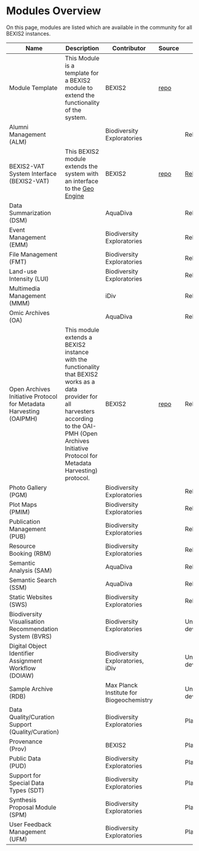 # Modules Overview

On this page, modules are listed which are available in the community for all BEXIS2 instances.

| Name | Description | Contributor | Source | Status |   |
| --- | --- | --- | --- | --- | --- |
| Module Template | This Module is a template for a BEXIS2 module to extend the functionality of the system. | BEXIS2 | [repo](https://github.com/BEXIS2/ModuleTemplate) |   |   |
| Alumni Management (ALM) |   | Biodiversity Exploratories |   | Release |   |
| BEXIS2-VAT System Interface (BEXIS2-VAT) | This BEXIS2 module extends the system with an interface to the [Geo Engine](https://www.geoengine.de/en/start/) | BEXIS2 | [repo](https://github.com/BEXIS2/VAT-Module) | [Release](https://github.com/BEXIS2/VAT-Module/releases/tag/1.0) |   |
| Data Summarization (DSM) |   | AquaDiva |   | Release |   |
| Event Management (EMM) |   | Biodiversity Exploratories |   | Release |   |
| File Management (FMT) |   | Biodiversity Exploratories |   | Release |   |
| Land-use Intensity (LUI) |   | Biodiversity Exploratories |   | Release |   |
| Multimedia Management (MMM) |   | iDiv |   | Release |   |
| Omic Archives (OA) |   | AquaDiva |   | Release |   |
| Open Archives Initiative Protocol for Metadata Harvesting  (OAIPMH) | This module extends a BEXIS2 instance with the functionality that BEXIS2 works as a data provider for all harvesters according to the OAI-PMH (Open Archives Initiative Protocol for Metadata Harvesting) protocol. | BEXIS2 | [repo](https://github.com/BEXIS2/OAI-PMH-Module/tree/2.13) | Release |   |
| Photo Gallery (PGM) |   | Biodiversity Exploratories |   | Release |   |
| Plot Maps (PMIM) |   | Biodiversity Exploratories |   | Release |   |
| Publication Management (PUB) |   | Biodiversity Exploratories |   | Release |   |
| Resource Booking (RBM) |   | Biodiversity Exploratories |   | Release |   |
| Semantic Analysis (SAM) |   | AquaDiva |   | Release |   |
| Semantic Search (SSM) |   | AquaDiva |   | Release |   |
| Static Websites (SWS) |   | Biodiversity Exploratories |   | Release |   |
| Biodiversity Visualisation Recommendation System (BVRS) |   | Biodiversity Exploratories |   | Under development |   |
| Digital Object Identifier Assignment Workflow (DOIAW) |   | Biodiversity Exploratories, iDiv |   | Under development |   |
| Sample Archive (RDB) |   | Max Planck Institute for Biogeochemistry |   | Under development |   |
| Data Quality/Curation Support (Quality/Curation) |   | Biodiversity Exploratories |   | Planned |   |
| Provenance (Prov) |   | BEXIS2 |   | Planned |   |
| Public Data (PUD) |   | Biodiversity Exploratories |   | Planned |   |
| Support for Special Data Types (SDT) |   | Biodiversity Exploratories |   | Planned |   |
| Synthesis Proposal Module (SPM) |   | Biodiversity Exploratories |   | Planned |   |
| User Feedback Management (UFM) |   | Biodiversity Exploratories |   | Planned |   |
